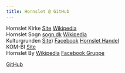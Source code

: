 ```yaml
---
title: Hornslet @ GitHub
---
```


Hornslet Kirke [Site](https://www.hornsletkirke.dk) [Wikipedia](https://da.wikipedia.org/wiki/Hornslet_Kirke)  
Hornslet Sogn [sogn.dk](https://sogn.dk/hornslet) [Wikipedia](https://da.wikipedia.org/wiki/Hornslet_Sogn)  
Kulturgrunden  [Site](https://kulturgrunden.dk/)) [Facebook](https://www.facebook.com/KulturgrundenHornslet) [Hornslet Handel](https://hornslethandel.dk/medlem/kulturgrunden/)  
KOM-BI [Site](https://www.kombi.dk)  
Hornslet By [Wikipedia](https://da.wikipedia.org/wiki/Hornslet) [Facebook Gruppe](https://www.facebook.com/grouups/byenhornslet)  

[GitHub](https://github.com/Rosenholms/rosenholms.github.io)  
